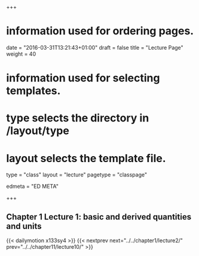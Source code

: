 +++
# information used for ordering pages.
date = "2016-03-31T13:21:43+01:00"
draft = false
title = "Lecture Page"
weight = 40

# information used for selecting templates.
# type selects the directory in /layout/type
# layout selects the template file.

type   = "class"
layout = "lecture"
pagetype = "classpage"





edmeta = "ED META"

+++
## Chapter 1 Lecture 1: basic and derived quantities and units
{{< dailymotion x133sy4 >}}
{{< nextprev next="../../chapter1/lecture2/"     prev="../../chapter11/lecture10/"  >}}

